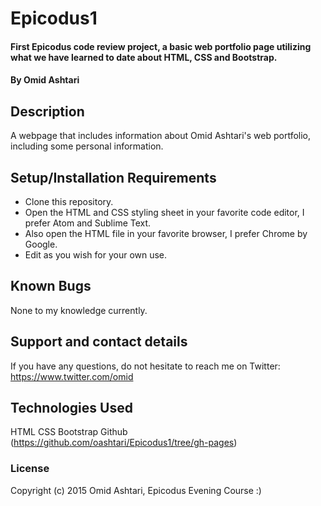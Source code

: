 # Epicodus1

#### First Epicodus code review project, a basic web portfolio page utilizing what we have learned to date about HTML, CSS and Bootstrap.

#### By Omid Ashtari

## Description

A webpage that includes information about Omid Ashtari's web portfolio, including some personal information.

## Setup/Installation Requirements

* Clone this repository.
* Open the HTML and CSS styling sheet in your favorite code editor, I prefer Atom and Sublime Text.
* Also open the HTML file in your favorite browser, I prefer Chrome by Google.
* Edit as you wish for your own use.

## Known Bugs

None to my knowledge currently.

## Support and contact details

If you have any questions, do not hesitate to reach me on Twitter: https://www.twitter.com/omid

## Technologies Used

HTML
CSS
Bootstrap
Github (https://github.com/oashtari/Epicodus1/tree/gh-pages)

### License

Copyright (c) 2015 Omid Ashtari, Epicodus Evening Course :)
